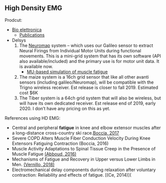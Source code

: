 ## High Density EMG 

Prodcut:
 - [Bio elettronica](https://www.otbioelettronica.it/index.php?lang=en)
    - [Publications](https://www.otbioelettronica.it/index.php?option=com_content&view=article&id=54&Itemid=259&lang=en)
 - Delsys
   1. The [Neuromap](https://www.delsys.com/neuromap/) system – which uses our Galileo sensor to extract Neural Firings from Individual Motor Units during functional movements. This is a mini-grid system that has its own software (API also available/included) and the primary use is for motor unit data. It is available now.
      - [MU-based simulation of muscle fatigue](https://www.delsys.com/neuromap/simulation/)
   2. The maize system is a 16ch grid sensor that like all other avanti sensors (including galileo/Neuromap), will be compatible with the Trigno wireless receiver. Est release is closer to fall 2019. Estimated cost $6K
   3. The Tiber system is a 64ch grid system that will also be wireless, but will have its own dedicated receiver. Est release end of 2019, early 2020. I don’t have any pricing on this as yet.

 
	
References using HD EMG:
 - Central and peripheral **fatigue** in knee and elbow extensor muscles after a long-distance cross-country ski race.[Boccia, 2017](https://www.ncbi.nlm.nih.gov/pubmed/?term=Central+and+peripheral+fatigue+in+knee+and+elbow+extensor+muscles+after+a+long-distance+cross-country+ski+race)
 - Severe COPD Alters Muscle Fiber Conduction Velocity During Knee Extensors Fatiguing Contraction (Boccia, 2016)
 - Muscle Activity Adaptations to Spinal Tissue Creep in the Presence of Muscle Fatigue [(Abboud, 2016)](https://www.ncbi.nlm.nih.gov/pubmed/26866911)
 - Mechanisms of Fatigue and Recovery in Upper versus Lower Limbs in Men. [(Vernillo, 2018)](https://www.ncbi.nlm.nih.gov/pubmed/28991037)
 - Electromechanical delay components during relaxation after voluntary contraction: Reliability and effects of fatigue. [(Ce, 2014)](